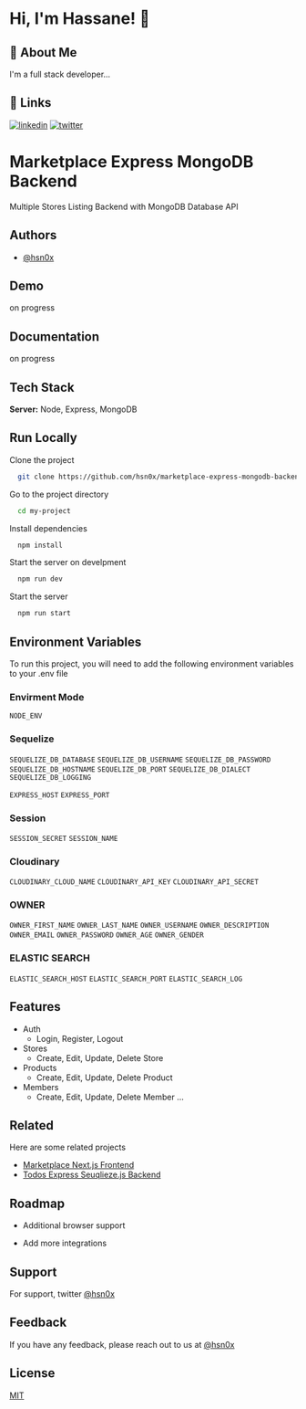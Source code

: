 # Hi, I'm Hassane! 👋

## 🚀 About Me

I'm a full stack developer...

## 🔗 Links

[![linkedin](https://img.shields.io/badge/linkedin-0A66C2?style=for-the-badge&logo=linkedin&logoColor=white)](https://www.linkedin.com/realhassaneben)
[![twitter](https://img.shields.io/badge/twitter-1DA1F2?style=for-the-badge&logo=twitter&logoColor=white)](https://twitter.com/realhassaneben)

# Marketplace Express MongoDB Backend

Multiple Stores Listing Backend with MongoDB Database API

## Authors

-   [@hsn0x](https://www.github.com/hsn0x)

## Demo

on progress

## Documentation

on progress

## Tech Stack

**Server:** Node, Express, MongoDB

## Run Locally

Clone the project

```bash
  git clone https://github.com/hsn0x/marketplace-express-mongodb-backend.git
```

Go to the project directory

```bash
  cd my-project
```

Install dependencies

```bash
  npm install
```

Start the server on develpment

```bash
  npm run dev
```

Start the server

```bash
  npm run start
```

## Environment Variables

To run this project, you will need to add the following environment variables to your .env file

### Envirment Mode

`NODE_ENV`

### Sequelize

`SEQUELIZE_DB_DATABASE`
`SEQUELIZE_DB_USERNAME`
`SEQUELIZE_DB_PASSWORD`
`SEQUELIZE_DB_HOSTNAME`
`SEQUELIZE_DB_PORT`
`SEQUELIZE_DB_DIALECT`
`SEQUELIZE_DB_LOGGING`

`EXPRESS_HOST`
`EXPRESS_PORT`

### Session

`SESSION_SECRET`
`SESSION_NAME`

### Cloudinary

`CLOUDINARY_CLOUD_NAME`
`CLOUDINARY_API_KEY`
`CLOUDINARY_API_SECRET`

### OWNER

`OWNER_FIRST_NAME`
`OWNER_LAST_NAME`
`OWNER_USERNAME`
`OWNER_DESCRIPTION`
`OWNER_EMAIL`
`OWNER_PASSWORD`
`OWNER_AGE`
`OWNER_GENDER`

### ELASTIC SEARCH

`ELASTIC_SEARCH_HOST`
`ELASTIC_SEARCH_PORT`
`ELASTIC_SEARCH_LOG`

## Features

-   Auth
    -   Login, Register, Logout
-   Stores
    -   Create, Edit, Update, Delete Store
-   Products
    -   Create, Edit, Update, Delete Product
-   Members
    -   Create, Edit, Update, Delete Member
        ...

## Related

Here are some related projects

-   [Marketplace Next.js Frontend](https://github.com/hsn0x/marketplace-nextjs-frontend)
-   [Todos Express Seuqlieze.js Backend](https://github.com/hsn0x/todos-express.js-sequelize.js-backend)

## Roadmap

-   Additional browser support

-   Add more integrations

## Support

For support, twitter [@hsn0x](https://twitter.com/hsn_0x)

## Feedback

If you have any feedback, please reach out to us at [@hsn0x](https://twitter.com/hsn_0x)

## License

[MIT](https://choosealicense.com/licenses/mit/)
